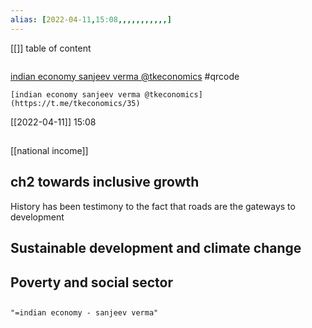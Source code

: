 ```yaml
---
alias: [2022-04-11,15:08,,,,,,,,,,,]
---
```

[[]]
table of content
```toc
```
[indian economy sanjeev verma @tkeconomics](https://t.me/tkeconomics/35)
#qrcode 
```qrcode
[indian economy sanjeev verma @tkeconomics](https://t.me/tkeconomics/35)
```
[[2022-04-11]] 15:08
## 
[[national income]]
## ch2 towards inclusive growth
History has been testimony to the fact that roads are the gateways to development
## Sustainable development and climate change
## Poverty and social sector
## 
## 
## 
## 
## 
```query
"=indian economy - sanjeev verma"
```